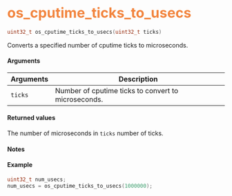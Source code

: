 ## <font color="F2853F" style="font-size:24pt">os_cputime_ticks_to_usecs</font>

```c
uint32_t os_cputime_ticks_to_usecs(uint32_t ticks)
```
Converts a specified number of cputime ticks to microseconds.

#### Arguments

| Arguments | Description |
|-----------|-------------|
| `ticks` |  Number of cputime ticks to convert to microseconds.


#### Returned values
The number of microseconds in `ticks` number of ticks.

#### Notes

#### Example
```c
uint32_t num_usecs;
num_usecs = os_cputime_ticks_to_usecs(1000000);
```
